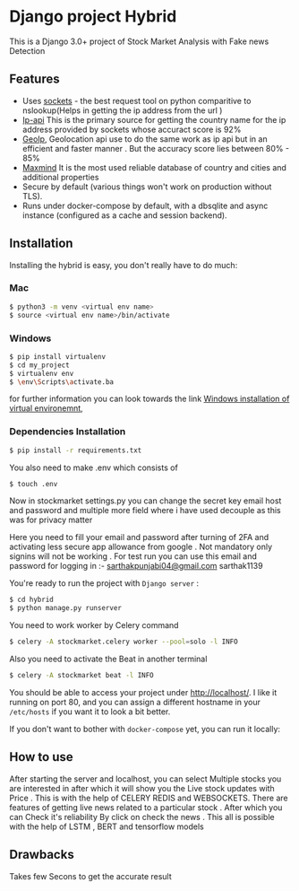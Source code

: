 # Django project Hybrid

This is a Django 3.0+ project of Stock Market Analysis with Fake news Detection

## Features

- Uses [sockets](https://docs.python.org/3/howto/sockets.html) - the best request tool on python comparitive to nslookup(Helps in getting the ip address from the url )
- [Ip-api](https://ip-api.com) This is the primary source for getting the country name for the ip address provided by sockets whose accuract score is 92%
- [GeoIp](https://github.com/maxmind/GeoIP2-python), Geolocation api use to do the same work as ip api but in an efficient and faster manner . But the accuracy score lies between 80% - 85%
- [Maxmind](https://www.maxmind.com/en/geoip2-services-and-databases) It is the most used reliable database of country and cities and additional properties
- Secure by default (various things won't work on production without TLS).
- Runs under docker-compose by default, with a dbsqlite and async instance (configured as a cache and session
  backend).

## Installation

Installing the hybrid is easy, you don't really have to do much:

### Mac

```bash
$ python3 -m venv <virtual env name>
$ source <virtual env name>/bin/activate
```

### Windows

```bash
$ pip install virtualenv
$ cd my_project
$ virtualenv env
$ \env\Scripts\activate.ba
```

for further information you can look towards the link
[Windows installation of virtual environemnt](https://www.liquidweb.com/kb/how-to-setup-a-python-virtual-environment-on-windows-10/),

### Dependencies Installation

```bash
$ pip install -r requirements.txt
```

You also need to make .env which consists of

```bash
$ touch .env
```

Now in stockmarket settings.py you can change the secret key email host and password and multiple more field where i have used decouple as this was for privacy matter

Here you need to fill your email and password after turning of 2FA and activating less secure app allowance from google . Not mandatory only signins will not be working . For test run you can use this email and password for logging in :-
sarthakpunjabi04@gmail.com
sarthak1139

You're ready to run the project with `Django server` :

```bash
$ cd hybrid
$ python manage.py runserver
```

You need to work worker by Celery command

```bash
$ celery -A stockmarket.celery worker --pool=solo -l INFO
```

Also you need to activate the Beat in another terminal

```bash
$ celery -A stockmarket beat -l INFO
```

You should be able to access your project under [http://localhost/](http://localhost/). I like it running on port 80,
and you can assign a different hostname in your `/etc/hosts` if you want it to look a bit better.

If you don't want to bother with `docker-compose` yet, you can run it locally:

## How to use

After starting the server and localhost, you can select Multiple stocks you are interested in after which it will show you the Live stock updates with Price . This is with the help of CELERY REDIS and WEBSOCKETS. There are features of getting live news related to a particular stock . After which you can Check it's reliability By click on check the news . This all is possible with the help of LSTM , BERT and tensorflow models

## Drawbacks

Takes few Secons to get the accurate result
